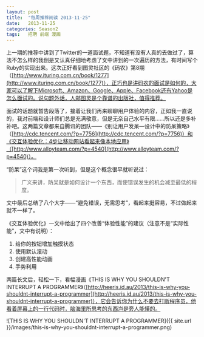 ```yaml
---
layout: post
title:  "每周推荐阅读 2013-11-25"
date:   2013-11-25
categories: Season2 
tags:   招聘 前端 漫画
---
```


上一期的推荐中讲到了Twitter的一道面试题，不知道有没有人真的去做过了，算法不怎么样的我倒是又认真仔细地考虑了文中讲到的一次遍历的方法，有时间写个Ruby的实现出来。这次正好看到图灵社区的《码农》第8期（[http://www.ituring.com.cn/book/1277](http://www.ituring.com.cn/book/1277)），正巧也是讲码农的面试是如何的，大家可以了解下Microsoft、Amazon、Google、Apple、Facebook还有Yahoo是怎么面试的。说句题外话，人邮图灵是个靠谱的出版社，值得推荐。

面试的话题就暂告段落了，接着让我们再来聊聊用户体验的内容，正如我一直说的，我对前端和设计师们总是充满敬意，但是无奈自己水平有限……所以还是多补补吧。这两篇文章都来自腾讯的团队——《别让用户发呆—设计中的防呆策略》（[http://cdc.tencent.com/?p=7756](http://cdc.tencent.com/?p=7756)）和《交互体验优化：4步让移动网站看起来像本地应用》（[http://www.alloyteam.com/?p=4540](http://www.alloyteam.com/?p=4540)）。

“防呆”这个词我是第一次听到，但是这个概念很早就听说过：

>广义来讲，防呆就是如何设计一个东西，而使错误发生的机会减至最低的程度。

文中最后总结了八个大字——“避免错误，无需思考”，看起来挺容易，不过做起来就不一样了。

《交互体验优化》一文中给出了四个改善“体验性能”的建议（注意不是“实际性能”，文中有说明）：

1. 给你的按钮增加触摸状态
2. 使用默认滚动
3. 创建高性能动画
4. 手势利用

两篇长文后，轻松一下，看幅漫画《THIS IS WHY YOU SHOULDN'T INTERRUPT A PROGRAMMER》（[http://heeris.id.au/2013/this-is-why-you-shouldnt-interrupt-a-programmer](http://heeris.id.au/2013/this-is-why-you-shouldnt-interrupt-a-programmer)），它会告诉你为什么不要去打断程序员，他看着屏幕上的一行代码时，脑海里所思考的东西岂是旁人能懂的。

![THIS IS WHY YOU SHOULDN'T INTERRUPT A PROGRAMMER]({{ site.url }}/images/this-is-why-you-shouldnt-interrupt-a-programmer.png)
